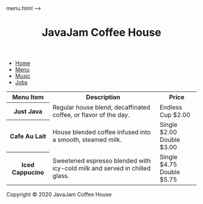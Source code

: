 <!DOCTYPE html>
<html>
		menu.html
	-->
	<head>
		<title>JavaJam Coffee House Menu</title>
		<link rel="stylesheet" href="javajam.css">
		<!-- [if lt IE 9]>
		<script src="http://html5shim.googlecode.com/svn/trunk/html5.js">
		</script>
		<![endif]-->
		<meta charset="UTF-8">
		<meta name="viewport" content="width=device-width, initial-scale=1.0">
	</head>
	<body>
		<div id="wrapper">
		<header>
			<h1>JavaJam Coffee House</h1>
		</header>
		<nav>
			<ul>
				<li><a href="index.html">Home</a></li>
				<li><a href="menu.html">Menu</a></li>
				<li><a href="music.html">Music</a></li>
				<li><a href="jobs.html">Jobs</a></li>
			</ul>
		</nav>
		<main>
			<table>
				<tr>
					<th>Menu Item</th>
					<th>Description</th>
					<th>Price</th>
				</tr>
				<tr>
					<th>Just Java</th>
					<td>Regular house blend, decaffinated coffee, or flavor of the day.</td>
					<td>Endless Cup $2.00</td>
				</tr>
				<tr>
					<th>Cafe Au Lait</th>
					<td>House blended coffee infused into a smooth, steamed milk.</td>
					<td>Single $2.00<br>Double $3.00</td>
				</tr>
				<tr>
					<th>Iced Cappucino</th>
					<td>Sweetened espresso blended with icy-cold milk and served in chilled glass.</td>
					<td>Single $4.75<br>Double $5.75</td>
				</tr>
			</table>
		</main>
		<footer>
			Copyright &copy; 2020 JavaJam Coffee House<br>
		</footer>
		</div>
	</body>
</html>
